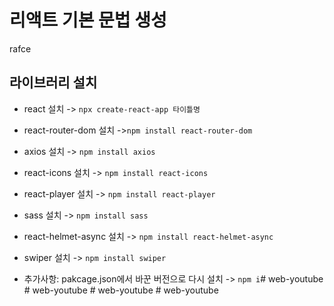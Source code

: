 # 리액트 기본 문법 생성

rafce

## 라이브러리 설치

- react 설치 -> `npx create-react-app 타이틀명 `
- react-router-dom 설치 ->`npm install react-router-dom`
- axios 설치 -> `npm install axios`
- react-icons 설치 -> `npm install react-icons`
- react-player 설치 -> `npm install react-player`
- sass 설치 -> `npm install sass`
- react-helmet-async 설치 -> `npm install react-helmet-async`
- swiper 설치 -> `npm install swiper`

- 추가사항: pakcage.json에서 바꾼 버전으로 다시 설치 -> `npm i`#   w e b - y o u t u b e  
 #   w e b - y o u t u b e  
 #   w e b - y o u t u b e  
 #   w e b - y o u t u b e  
 